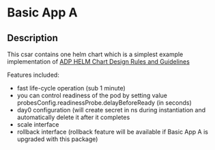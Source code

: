 # Basic App A

## Description

This csar contains one helm chart which is a simplest example implementation of
[ADP HELM Chart Design Rules and Guidelines](https://confluence.lmera.ericsson.se/display/AA/HELM+Chart+Design+Rules+and+Guidelines)

Features included:
- fast life-cycle operation (sub 1 minute)
- you can control readiness of the pod by setting value probesConfig.readinessProbe.delayBeforeReady (in seconds)
- day0 configuration (will create secret in ns during instantiation and automatically delete it after it completes
- scale interface
- rollback interface (rollback feature will be available if Basic App A is upgraded with this package)
